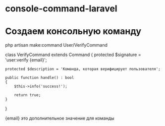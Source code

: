 # console-command-laravel

# Создаем консольную команду
php artisan make:command User/VerifyCommand


class VerifyCommand extends Command
{
    protected $signature = 'user:verify {email}';

    protected $description = 'Команда, которая верифицирует пользователя';

    public function handle() : bool
    {
        $this->info('success!');

        return true;
    }
}

{email} это дополнительное значение для команды
